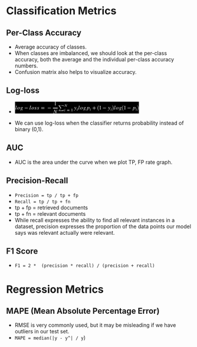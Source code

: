 # Classification Metrics
## Per-Class Accuracy
- Average accuracy of classes.
- When classes are imbalanced, we should look at the per-class accuracy, both the average and the individual per-class accuracy numbers.
- Confusion matrix also helps to visualize accuracy.

## Log-loss
-  <img style="webkit-filter: invert(1);filter:invert(1);width: 70%" src="images/math4.svg">
<!--https://render.githubusercontent.com/render/math?math=log-loss=-\dfrac{1}{N}\sum_{i=1}^Ny_{i}logp_{i}%2B(1-y_{i})log(1-p_i) -->
- We can use log-loss when the classifier returns probability instead of binary (0,1).

## AUC
- AUC is the area under the curve when we plot TP, FP rate graph.

## Precision-Recall
- `Precision = tp / tp + fp`
- `Recall = tp / tp + fn`
- tp + fp = retrieved documents
- tp + fn = relevant documents
- While recall expresses the ability to find all relevant instances in a dataset, precision expresses the proportion of the data points our model says was relevant actually were relevant.

## F1 Score
- `F1 = 2 *  (precision * recall) / (precision + recall)`


# Regression Metrics
## MAPE (Mean Absolute Percentage Error)
- RMSE is very commonly used, but it may be misleading if we have outliers in our test set.
- `MAPE = median(|y - y^| / y`)
